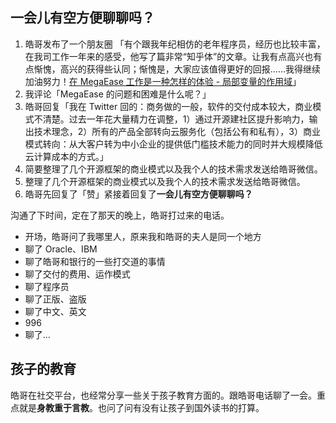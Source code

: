 ## 一会儿有空方便聊聊吗？

1. 皓哥发布了一个朋友圈 「有个跟我年纪相仿的老年程序员，经历也比较丰富，在我司工作一年来的感受，他写了篇非常“知乎体”的文章。让我有点高兴也有点惭愧，高兴的获得些认同；惭愧是，大家应该值得更好的回报……我得继续加油努力！[在 MegaEase 工作是一种怎样的体验 - 局部变量的作用域](https://blog.localvar.cn/archives/working-at-megaease)」
2. 我评论「MegaEase 的问题和困难是什么呢？」
3. 皓哥回复「我在 Twitter 回的：商务做的一般，软件的交付成本较大，商业模式不清楚。过去一年花大量精力在调整，1）通过开源建社区提升影响力，输出技术理念，2）所有的产品全部转向云服务化（包括公有和私有），3）商业模式转向：从大客户转为中小企业的提供低门槛技术能力的同时并大规模降低云计算成本的方式。」
4. 简要整理了几个开源框架的商业模式以及我个人的技术需求发送给皓哥微信。
5. 整理了几个开源框架的商业模式以及我个人的技术需求发送给皓哥微信。
6. 皓哥先回复了「赞」紧接着回复了**一会儿有空方便聊聊吗？**

沟通了下时间，定在了那天的晚上，皓哥打过来的电话。

* 开场，皓哥问了我哪里人，原来我和皓哥的夫人是同一个地方
* 聊了 Oracle、IBM
* 聊了皓哥和银行的一些打交道的事情
* 聊了交付的费用、运作模式
* 聊了程序员
* 聊了正版、盗版
* 聊了中文、英文
* 996
* 聊了...

## 孩子的教育

皓哥在社交平台，也经常分享一些关于孩子教育方面的。跟皓哥电话聊了一会。重点就是**身教重于言教**。也问了问有没有让孩子到国外读书的打算。